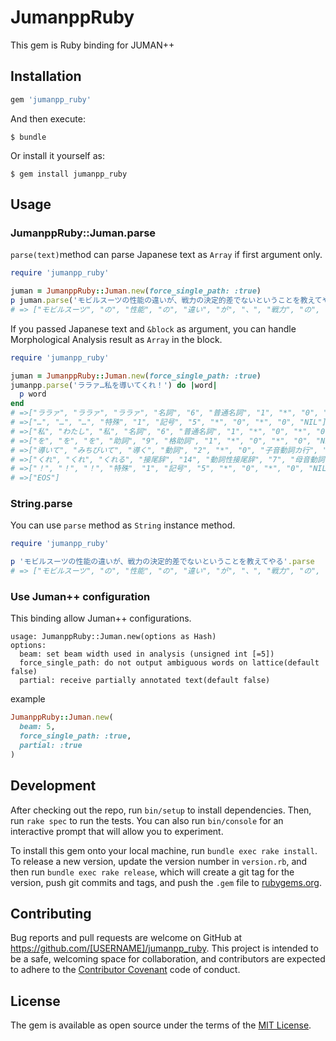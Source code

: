 # JumanppRuby

This gem is Ruby binding for JUMAN++

## Installation

```ruby
gem 'jumanpp_ruby'
```

And then execute:

    $ bundle

Or install it yourself as:

    $ gem install jumanpp_ruby

## Usage

### JumanppRuby::Juman.parse

`parse(text)`method can parse Japanese text as `Array` if first argument only.

```rb
require 'jumanpp_ruby'

juman = JumanppRuby::Juman.new(force_single_path: :true)
p juman.parse('モビルスーツの性能の違いが、戦力の決定的差でないということを教えてやる')
# => ["モビルスーツ", "の", "性能", "の", "違い", "が", "、", "戦力", "の", "決定", "的", "差", "で", "ない", "と", "いう", "こと", "を", "教えて", "やる", "EOS"]
```

If you passed Japanese text and `&block` as argument, you can handle Morphological Analysis result as `Array` in the block.

```rb
require 'jumanpp_ruby'

juman = JumanppRuby::Juman.new(force_single_path: :true)
jumanpp.parse('ララァ…私を導いてくれ！') do |word|
  p word
end
# =>["ララァ", "ララァ", "ララァ", "名詞", "6", "普通名詞", "1", "*", "0", "*", "0", "自動獲得:Wikipedia", "Wikipediaリダイレクト:ララァ・スン"]
# =>["…", "…", "…", "特殊", "1", "記号", "5", "*", "0", "*", "0", "NIL"]
# =>["私", "わたし", "私", "名詞", "6", "普通名詞", "1", "*", "0", "*", "0", "代表表記:私/わたし", "漢字読み:訓", "カテゴリ:人"]
# =>["を", "を", "を", "助詞", "9", "格助詞", "1", "*", "0", "*", "0", "NIL"]
# =>["導いて", "みちびいて", "導く", "動詞", "2", "*", "0", "子音動詞カ行", "2", "タ系連用テ形", "14", "代表表記:導く/みちびく"]
# =>["くれ", "くれ", "くれる", "接尾辞", "14", "動詞性接尾辞", "7", "母音動詞", "1", "基本連用形", "8", "代表表記:くれる/くれる"]
# =>["！", "！", "！", "特殊", "1", "記号", "5", "*", "0", "*", "0", "NIL"]
# =>["EOS"]
```

### String.parse

You can use `parse` method as `String` instance method.

```rb
require 'jumanpp_ruby'

p 'モビルスーツの性能の違いが、戦力の決定的差でないということを教えてやる'.parse
# => ["モビルスーツ", "の", "性能", "の", "違い", "が", "、", "戦力", "の", "決定", "的", "差", "で", "ない", "と", "いう", "こと", "を", "教えて", "やる", "EOS"]
```

### Use Juman++ configuration

This binding allow Juman++ configurations.

```
usage: JumanppRuby::Juman.new(options as Hash)
options:
  beam: set beam width used in analysis (unsigned int [=5])
  force_single_path: do not output ambiguous words on lattice(default false)
  partial: receive partially annotated text(default false)
```

example

```rb
JumanppRuby::Juman.new(
  beam: 5,
  force_single_path: :true,
  partial: :true
)
```

## Development

After checking out the repo, run `bin/setup` to install dependencies. Then, run `rake spec` to run the tests. You can also run `bin/console` for an interactive prompt that will allow you to experiment.

To install this gem onto your local machine, run `bundle exec rake install`. To release a new version, update the version number in `version.rb`, and then run `bundle exec rake release`, which will create a git tag for the version, push git commits and tags, and push the `.gem` file to [rubygems.org](https://rubygems.org).

## Contributing

Bug reports and pull requests are welcome on GitHub at https://github.com/[USERNAME]/jumanpp_ruby. This project is intended to be a safe, welcoming space for collaboration, and contributors are expected to adhere to the [Contributor Covenant](http://contributor-covenant.org) code of conduct.


## License

The gem is available as open source under the terms of the [MIT License](http://opensource.org/licenses/MIT).

